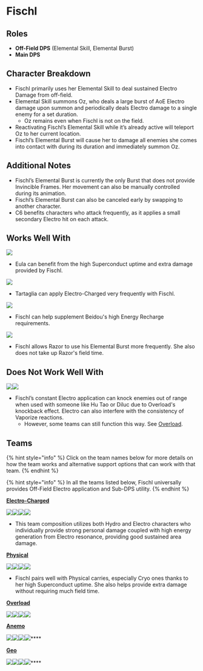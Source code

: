# Fischl

## Roles

* **Off-Field DPS** (Elemental Skill, Elemental Burst)
* **Main DPS**

## Character Breakdown

* Fischl primarily uses her Elemental Skill to deal sustained Electro Damage from off-field.
* Elemental Skill summons Oz, who deals a large burst of AoE Electro damage upon summon and periodically deals Electro damage to a single enemy for a set duration.
  * Oz remains even when Fischl is not on the field.
* Reactivating Fischl’s Elemental Skill while it’s already active will teleport Oz to her current location.
* Fischl’s Elemental Burst will cause her to damage all enemies she comes into contact with during its duration and immediately summon Oz.

## Additional Notes

* Fischl’s Elemental Burst is currently the only Burst that does not provide Invincible Frames. Her movement can also be manually controlled during its animation.
* Fischl’s Elemental Burst can also be canceled early by swapping to another character.
* C6 benefits characters who attack frequently, as it applies a small secondary Electro hit on each attack.

## Works Well With

![](../../.gitbook/assets/UI\_AvatarIcon\_Eula.png)

* Eula can benefit from the high Superconduct uptime and extra damage provided by Fischl.

![](../../.gitbook/assets/UI\_AvatarIcon\_Tartaglia.png)

* Tartaglia can apply Electro-Charged very frequently with Fischl.

![](../../.gitbook/assets/UI\_AvatarIcon\_Fischl.png)

* Fischl can help supplement Beidou's high Energy Recharge requirements.

![](../../.gitbook/assets/UI\_AvatarIcon\_Razor.png)

* Fischl allows Razor to use his Elemental Burst more frequently. She also does not take up Razor's field time.

## Does Not Work Well With

![](../../.gitbook/assets/UI\_AvatarIcon\_Diluc.png)![](../../.gitbook/assets/UI\_AvatarIcon\_Hutao.png)

* Fischl’s constant Electro application can knock enemies out of range when used with someone like Hu Tao or Diluc due to Overload's knockback effect. Electro can also interfere with the consistency of Vaporize reactions.
  * However, some teams can still function this way. See [Overload](../../teams/overload.md).

## Teams

{% hint style="info" %}
Click on the team names below for more details on how the team works and alternative support options that can work with that team.
{% endhint %}

{% hint style="info" %}
In all the teams listed below, Fischl universally provides Off-Field Electro application and Sub-DPS utility.
{% endhint %}

[**Electro-Charged**](../../teams/electro-charged.md)

![](../../.gitbook/assets/UI\_AvatarIcon\_Tartaglia.png)![](../../.gitbook/assets/UI\_AvatarIcon\_Beidou.png)![](../../.gitbook/assets/UI\_AvatarIcon\_Fischl.png)![](../../.gitbook/assets/UI\_AvatarIcon\_Xingqiu.png)

* This team composition utilizes both Hydro and Electro characters who individually provide strong personal damage coupled with high energy generation from Electro resonance, providing good sustained area damage.

[**Physical**](../../teams/physical.md)

![](../../.gitbook/assets/UI\_AvatarIcon\_Eula.png)![](../../.gitbook/assets/UI\_AvatarIcon\_Fischl.png)![](../../.gitbook/assets/UI\_AvatarIcon\_Zhongli.png)![](../../.gitbook/assets/UI\_AvatarIcon\_Diona.png)

* Fischl pairs well with Physical carries, especially Cryo ones thanks to her high Superconduct uptime. She also helps provide extra damage without requiring much field time.

[**Overload**](../../teams/overload.md)

![](../../.gitbook/assets/UI\_AvatarIcon\_Yoimiya.png)![](../../.gitbook/assets/UI\_AvatarIcon\_Fischl.png)![](../../.gitbook/assets/UI\_AvatarIcon\_Venti.png)![](../../.gitbook/assets/UI\_AvatarIcon\_Bennett.png)

****[**Anemo**](https://genshinteambuilds.gitbook.io/teams/teams/anemo)****

****![](../../.gitbook/assets/UI\_AvatarIcon\_Xiao.png)****![](../../.gitbook/assets/UI\_AvatarIcon\_Sucrose.png)****![](../../.gitbook/assets/UI\_AvatarIcon\_Fischl.png)****![](../../.gitbook/assets/UI\_AvatarIcon\_Zhongli.png)****

****[**Geo**](https://genshinteambuilds.gitbook.io/teams/teams/geo)****

****![](../../.gitbook/assets/UI\_AvatarIcon\_Ningguang.png)****![](../../.gitbook/assets/UI\_AvatarIcon\_Zhongli.png)****![](../../.gitbook/assets/UI\_AvatarIcon\_Fischl.png)****![](../../.gitbook/assets/UI\_AvatarIcon\_Bennett.png)****
